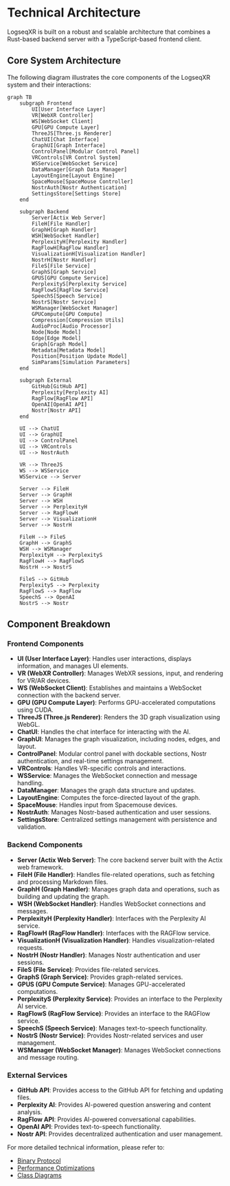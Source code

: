 # Technical Architecture

LogseqXR is built on a robust and scalable architecture that combines a Rust-based backend server with a TypeScript-based frontend client.

## Core System Architecture

The following diagram illustrates the core components of the LogseqXR system and their interactions:

```mermaid
graph TB
    subgraph Frontend
        UI[User Interface Layer]
        VR[WebXR Controller]
        WS[WebSocket Client]
        GPU[GPU Compute Layer]
        ThreeJS[Three.js Renderer]
        ChatUI[Chat Interface]
        GraphUI[Graph Interface]
        ControlPanel[Modular Control Panel]
        VRControls[VR Control System]
        WSService[WebSocket Service]
        DataManager[Graph Data Manager]
        LayoutEngine[Layout Engine]
        SpaceMouse[SpaceMouse Controller]
        NostrAuth[Nostr Authentication]
        SettingsStore[Settings Store]
    end

    subgraph Backend
        Server[Actix Web Server]
        FileH[File Handler]
        GraphH[Graph Handler]
        WSH[WebSocket Handler]
        PerplexityH[Perplexity Handler]
        RagFlowH[RagFlow Handler]
        VisualizationH[Visualization Handler]
        NostrH[Nostr Handler]
        FileS[File Service]
        GraphS[Graph Service]
        GPUS[GPU Compute Service]
        PerplexityS[Perplexity Service]
        RagFlowS[RagFlow Service]
        SpeechS[Speech Service]
        NostrS[Nostr Service]
        WSManager[WebSocket Manager]
        GPUCompute[GPU Compute]
        Compression[Compression Utils]
        AudioProc[Audio Processor]
        Node[Node Model]
        Edge[Edge Model]
        Graph[Graph Model]
        Metadata[Metadata Model]
        Position[Position Update Model]
        SimParams[Simulation Parameters]
    end

    subgraph External
        GitHub[GitHub API]
        Perplexity[Perplexity AI]
        RagFlow[RagFlow API]
        OpenAI[OpenAI API]
        Nostr[Nostr API]
    end

    UI --> ChatUI
    UI --> GraphUI
    UI --> ControlPanel
    UI --> VRControls
    UI --> NostrAuth

    VR --> ThreeJS
    WS --> WSService
    WSService --> Server

    Server --> FileH
    Server --> GraphH
    Server --> WSH
    Server --> PerplexityH
    Server --> RagFlowH
    Server --> VisualizationH
    Server --> NostrH

    FileH --> FileS
    GraphH --> GraphS
    WSH --> WSManager
    PerplexityH --> PerplexityS
    RagFlowH --> RagFlowS
    NostrH --> NostrS

    FileS --> GitHub
    PerplexityS --> Perplexity
    RagFlowS --> RagFlow
    SpeechS --> OpenAI
    NostrS --> Nostr
```

## Component Breakdown

### Frontend Components

- **UI (User Interface Layer)**: Handles user interactions, displays information, and manages UI elements.
- **VR (WebXR Controller)**: Manages WebXR sessions, input, and rendering for VR/AR devices.
- **WS (WebSocket Client)**: Establishes and maintains a WebSocket connection with the backend server.
- **GPU (GPU Compute Layer)**: Performs GPU-accelerated computations using CUDA.
- **ThreeJS (Three.js Renderer)**: Renders the 3D graph visualization using WebGL.
- **ChatUI**: Handles the chat interface for interacting with the AI.
- **GraphUI**: Manages the graph visualization, including nodes, edges, and layout.
- **ControlPanel**: Modular control panel with dockable sections, Nostr authentication, and real-time settings management.
- **VRControls**: Handles VR-specific controls and interactions.
- **WSService**: Manages the WebSocket connection and message handling.
- **DataManager**: Manages the graph data structure and updates.
- **LayoutEngine**: Computes the force-directed layout of the graph.
- **SpaceMouse**: Handles input from Spacemouse devices.
- **NostrAuth**: Manages Nostr-based authentication and user sessions.
- **SettingsStore**: Centralized settings management with persistence and validation.

### Backend Components

- **Server (Actix Web Server)**: The core backend server built with the Actix web framework.
- **FileH (File Handler)**: Handles file-related operations, such as fetching and processing Markdown files.
- **GraphH (Graph Handler)**: Manages graph data and operations, such as building and updating the graph.
- **WSH (WebSocket Handler)**: Handles WebSocket connections and messages.
- **PerplexityH (Perplexity Handler)**: Interfaces with the Perplexity AI service.
- **RagFlowH (RagFlow Handler)**: Interfaces with the RAGFlow service.
- **VisualizationH (Visualization Handler)**: Handles visualization-related requests.
- **NostrH (Nostr Handler)**: Manages Nostr authentication and user sessions.
- **FileS (File Service)**: Provides file-related services.
- **GraphS (Graph Service)**: Provides graph-related services.
- **GPUS (GPU Compute Service)**: Manages GPU-accelerated computations.
- **PerplexityS (Perplexity Service)**: Provides an interface to the Perplexity AI service.
- **RagFlowS (RagFlow Service)**: Provides an interface to the RAGFlow service.
- **SpeechS (Speech Service)**: Manages text-to-speech functionality.
- **NostrS (Nostr Service)**: Provides Nostr-related services and user management.
- **WSManager (WebSocket Manager)**: Manages WebSocket connections and message routing.

### External Services

- **GitHub API**: Provides access to the GitHub API for fetching and updating files.
- **Perplexity AI**: Provides AI-powered question answering and content analysis.
- **RagFlow API**: Provides AI-powered conversational capabilities.
- **OpenAI API**: Provides text-to-speech functionality.
- **Nostr API**: Provides decentralized authentication and user management.

For more detailed technical information, please refer to:
- [Binary Protocol](../technical/binary-protocol.md)
- [Performance Optimizations](../technical/performance.md)
- [Class Diagrams](../technical/class-diagrams.md)